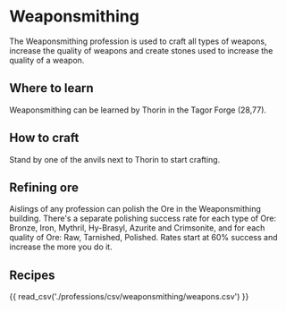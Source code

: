 # Weaponsmithing

The Weaponsmithing profession is used to craft all types of weapons, increase the quality of weapons and create stones used to increase the quality of a weapon.

## Where to learn

Weaponsmithing can be learned by Thorin in the Tagor Forge (28,77).

## How to craft

Stand by one of the anvils next to Thorin to start crafting.

## Refining ore

Aislings of any profession can polish the Ore in the Weaponsmithing building. There's a separate polishing success rate for each type of Ore: Bronze, Iron, Mythril, Hy-Brasyl, Azurite and Crimsonite, and for each quality of Ore: Raw, Tarnished, Polished. Rates start at 60% success and increase the more you do it.

## Recipes

{{ read_csv('./professions/csv/weaponsmithing/weapons.csv') }}
